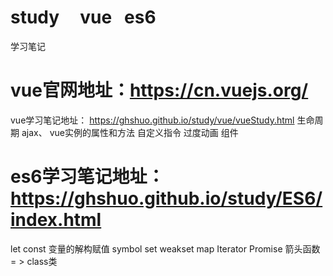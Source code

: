 # study     vue   es6
学习笔记

# vue官网地址：https://cn.vuejs.org/
vue学习笔记地址： https://ghshuo.github.io/study/vue/vueStudy.html
 生命周期
 ajax、 
 vue实例的属性和方法
 自定义指令
 过度动画
 组件
 
# es6学习笔记地址：https://ghshuo.github.io/study/ES6/index.html

let
const
变量的解构赋值
symbol
set
weakset
map
Iterator
Promise
箭头函数 = >
class类
